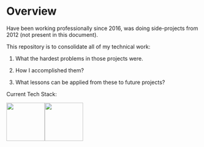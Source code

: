 # Overview

Have been working professionally since 2016, was doing side-projects from 2012 (not present in this document).

This repository is to consolidate all of my technical work:

1. What the hardest problems in those projects were. 

2. How I accomplished them? 

3. What lessons can be applied from these to future projects?

Current Tech Stack:
<div style="display:flex">
<img src="https://upload.wikimedia.org/wikipedia/commons/thumb/a/a7/React-icon.svg/1200px-React-icon.svg.png" width="100"/>
<img src="https://upload.wikimedia.org/wikipedia/commons/d/d9/Node.js_logo.svg" width="100"/>

</div>

